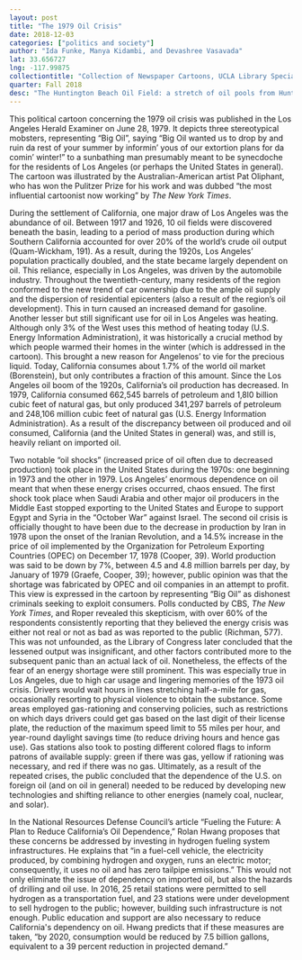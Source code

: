```yaml
---
layout: post
title: "The 1979 Oil Crisis"
date: 2018-12-03
categories: ["politics and society"]
author: "Ida Funke, Manya Kidambi, and Devashree Vasavada"
lat: 33.656727
lng: -117.99875
collectiontitle: "Collection of Newspaper Cartoons, UCLA Library Special Collections"
quarter: Fall 2018
desc: "The Huntington Beach Oil Field: a stretch of oil pools from Huntington Beach to Santa Barbara, a prominent area of oil production in the Los Angeles area."
---
```


This political cartoon concerning the 1979 oil crisis was published in the Los Angeles Herald Examiner on June 28, 1979. It depicts three stereotypical mobsters, representing “Big Oil”, saying “Big Oil wanted us to drop by and ruin da rest of your summer by informin’ yous of our extortion plans for da comin’ winter!” to a sunbathing man presumably meant to be synecdoche for the residents of Los Angeles (or perhaps the United States in general). The cartoon was illustrated by the Australian-American artist Pat Oliphant, who has won the Pulitzer Prize for his work and was dubbed “the most influential cartoonist now working” by _The New York Times_.

During the settlement of California, one major draw of Los Angeles was the abundance of oil. Between 1917 and 1926, 10 oil fields were discovered beneath the basin, leading to a period of mass production during which Southern California accounted for over 20% of the world’s crude oil output (Quam-Wickham, 191). As a result, during the 1920s, Los Angeles’ population practically doubled, and the state became largely dependent on oil. This reliance, especially in Los Angeles, was driven by the automobile industry. Throughout the twentieth-century, many residents of the region conformed to the new trend of car ownership due to the ample oil supply and the dispersion of residential epicenters (also a result of the region’s oil development). This in turn caused an increased demand for gasoline. Another lesser but still significant use for oil in Los Angeles was heating. Although only 3% of the West uses this method of heating today (U.S. Energy Information Administration), it was historically a crucial method by which people warmed their homes in the winter (which is addressed in the cartoon). This brought a new reason for Angelenos’ to vie for the precious liquid. Today, California consumes about 1.7% of the world oil market (Borenstein), but only contributes a fraction of this amount. Since the Los Angeles oil boom of the 1920s, California’s oil production has decreased. In 1979, California consumed 662,545 barrels of petroleum and 1,8l0 billion cubic feet of natural gas, but only produced 341,297 barrels of petroleum and 248,106 million cubic feet of natural gas (U.S. Energy Information Administration). As a result of the discrepancy between oil produced and oil consumed, California (and the United States in general) was, and still is, heavily reliant on imported oil. 

Two notable “oil shocks” (increased price of oil often due to decreased production) took place in the United States during the 1970s: one beginning in 1973 and the other in 1979. Los Angeles’ enormous dependence on oil meant that when these energy crises occurred, chaos ensued. The first shock took place when Saudi Arabia and other major oil producers in the Middle East stopped exporting to the United States and Europe to support Egypt and Syria in the “October War” against Israel. The second oil crisis is officially thought to have been due to the decrease in production by Iran in 1978 upon the onset of the Iranian Revolution, and a 14.5% increase in the price of oil implemented by the Organization for Petroleum Exporting Countries (OPEC) on December 17, 1978 (Cooper, 39). World production was said to be down by 7%, between 4.5 and 4.8 million barrels per day, by January of 1979 (Graefe, Cooper, 39); however, public opinion was that the shortage was fabricated by OPEC and oil companies in an attempt to profit. This view is expressed in the cartoon by representing “Big Oil” as dishonest criminals seeking to exploit consumers. Polls conducted by CBS, _The New York Times_, and Roper revealed this skepticism, with over 60% of the respondents consistently reporting that they believed the energy crisis was either not real or not as bad as was reported to the public (Richman, 577). This was not unfounded, as the Library of Congress later concluded that the lessened output was insignificant, and other factors contributed more to the subsequent panic than an actual lack of oil. Nonetheless, the effects of the fear of an energy shortage were still prominent. This was especially true in Los Angeles, due to high car usage and lingering memories of the 1973 oil crisis. Drivers would wait hours in lines stretching half-a-mile for gas, occasionally resorting to physical violence to obtain the substance. Some areas employed gas-rationing and conserving policies, such as restrictions on which days drivers could get gas based on the last digit of their license plate, the reduction of the maximum speed limit to 55 miles per hour, and year-round daylight savings time (to reduce driving hours and hence gas use). Gas stations also took to posting different colored flags to inform patrons of available supply: green if there was gas, yellow if rationing was necessary, and red if there was no gas. Ultimately, as a result of the repeated crises, the public concluded that the dependence of the U.S. on foreign oil (and on oil in general) needed to be reduced by developing new technologies and shifting reliance to other energies (namely coal, nuclear, and solar).  

In the National Resources Defense Council’s article “Fueling the Future: A Plan to Reduce California’s Oil Dependence,” Rolan Hwang proposes that these concerns be addressed by investing in hydrogen fueling system infrastructures. He explains that “in a fuel-cell vehicle, the electricity produced, by combining hydrogen and oxygen, runs an electric motor; consequently, it uses no oil and has zero tailpipe emissions.” This would not only eliminate the issue of dependency on imported oil, but also the hazards of drilling and oil use. In 2016, 25 retail stations were permitted to sell hydrogen as a transportation fuel, and 23 stations were under development to sell hydrogen to the public; however, building such infrastructure is not enough. Public education and support are also necessary to reduce California's dependency on oil. Hwang predicts that if these measures are taken, “by 2020, consumption would be reduced by 7.5 billion gallons, equivalent to a 39 percent reduction in projected demand.” 	
